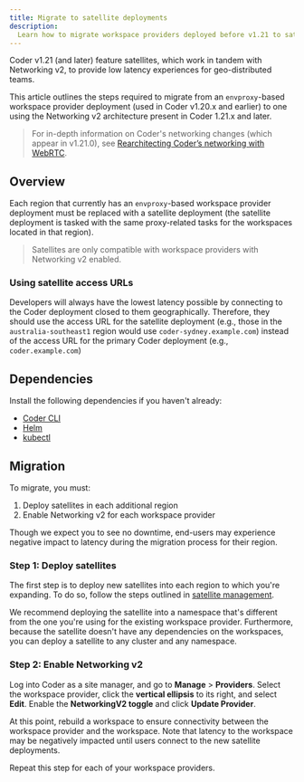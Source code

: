 ```yaml
---
title: Migrate to satellite deployments
description:
  Learn how to migrate workspace providers deployed before v1.21 to satellites.
---
```


Coder v1.21 (and later) feature satellites, which work in tandem with Networking
v2, to provide low latency experiences for geo-distributed teams.

This article outlines the steps required to migrate from an `envproxy`-based
workspace provider deployment (used in Coder v1.20.x and earlier) to one using
the Networking v2 architecture present in Coder 1.21.x and later.

> For in-depth information on Coder's networking changes (which appear in
> v1.21.0), see
> [Rearchitecting Coder’s networking with WebRTC](https://coder.com/blog/rearchitecting-coder-networking-with-webrtc).

## Overview

Each region that currently has an `envproxy`-based workspace provider deployment
must be replaced with a satellite deployment (the satellite deployment is tasked
with the same proxy-related tasks for the workspaces located in that region).

> Satellites are only compatible with workspace providers with Networking v2
> enabled.

### Using satellite access URLs

Developers will always have the lowest latency possible by connecting to the
Coder deployment closed to them geographically. Therefore, they should use the
access URL for the satellite deployment (e.g., those in the
`australia-southeast1` region would use `coder-sydney.example.com`) instead of
the access URL for the primary Coder deployment (e.g., `coder.example.com`)

## Dependencies

Install the following dependencies if you haven't already:

- [Coder CLI](../../cli/installation.md)
- [Helm](https://helm.sh/docs/intro/install/)
- [kubectl](https://kubernetes.io/docs/tasks/tools/install-kubectl/)

## Migration

To migrate, you must:

1. Deploy satellites in each additional region
1. Enable Networking v2 for each workspace provider

Though we expect you to see no downtime, end-users may experience negative
impact to latency during the migration process for their region.

### Step 1: Deploy satellites

The first step is to deploy new satellites into each region to which you're
expanding. To do so, follow the steps outlined in
[satellite management](./management.md).

We recommend deploying the satellite into a namespace that's different from the
one you're using for the existing workspace provider. Furthermore, because the
satellite doesn't have any dependencies on the workspaces, you can deploy a
satellite to any cluster and any namespace.

### Step 2: Enable Networking v2

Log into Coder as a site manager, and go to **Manage** > **Providers**. Select
the workspace provider, click the **vertical ellipsis** to its right, and select
**Edit**. Enable the **NetworkingV2 toggle** and click **Update Provider**.

At this point, rebuild a workspace to ensure connectivity between the workspace
provider and the workspace. Note that latency to the workspace may be negatively
impacted until users connect to the new satellite deployments.

Repeat this step for each of your workspace providers.
